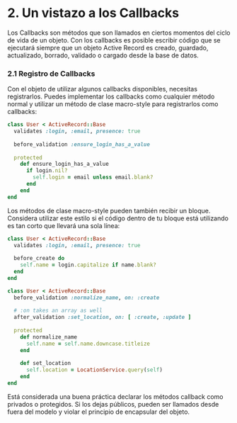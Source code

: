 # 2. Un vistazo a los Callbacks

Los Callbacks son métodos que son llamados en ciertos momentos del ciclo de vida de un objeto. Con los callbacks es posible escribir código que se ejecutará siempre que un objeto Active Record es creado, guardado, actualizado, borrado, validado o cargado desde la base de datos. 



### 2.1 Registro de Callbacks 

Con el objeto de utilizar algunos callbacks disponibles, necesitas registrarlos. Puedes implementar los callbacks como cualquier método normal y utilizar un método de clase macro-style para registrarlos como callbacks:

```ruby
class User < ActiveRecord::Base
  validates :login, :email, presence: true
 
  before_validation :ensure_login_has_a_value
 
  protected
    def ensure_login_has_a_value
      if login.nil?
        self.login = email unless email.blank?
      end
    end
end
```

Los métodos de clase macro-style pueden también recibir un bloque. Considera utilizar este estilo si el código dentro de tu bloque está utilizando es tan corto que llevará una sola línea:

```ruby
class User < ActiveRecord::Base
  validates :login, :email, presence: true
 
  before_create do
    self.name = login.capitalize if name.blank?
  end
end

class User < ActiveRecord::Base
  before_validation :normalize_name, on: :create
 
  # :on takes an array as well
  after_validation :set_location, on: [ :create, :update ]
 
  protected
    def normalize_name
      self.name = self.name.downcase.titleize
    end
 
    def set_location
      self.location = LocationService.query(self)
    end
end
```

Está considerada una buena práctica declarar los métodos callback como privados o protegidos. Si los dejas públicos, pueden ser llamados desde fuera del modelo y violar el principio de encapsular del objeto.

